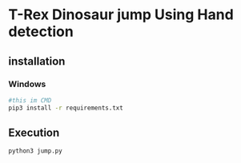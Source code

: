 # T-Rex Dinosaur jump Using Hand detection
## installation
### Windows 

```bash
#this im CMD
pip3 install -r requirements.txt
```
## Execution
```bash
python3 jump.py
```
